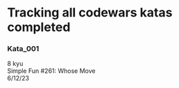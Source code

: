 # Tracking all codewars katas completed
### Kata_001
8 kyu <br>
Simple Fun #261: Whose Move<br>
6/12/23<br>